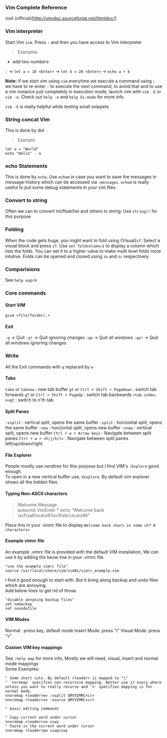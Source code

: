 ### Vim Complete Reference
visit (official)[http://vimdoc.sourceforge.net/htmldoc/]

### Vim interpreter
Start Vim `vim`. Press `:` and then you have access to Vim interpreter

> Examples

* add two numbers

`:` -> `let a = 10 <Enter>` -> `let b = 20 <Enter>` -> `echo a + b` 

__Note:__ If we start vim using `vim` everytime we execute a command using `:` we have to re-enter `:` to execute the next command, to avoid that and to use a vim instance just completely in execution mode, launch vim with `vim -E` or `vim -e`. Check out `help -e` and `help Ex-mode` for more info

`vim -E` is really helpful while testing small snippets


### String concat Vim
This is done by dot `.`

> Example
```vimscript
let a = "World"
echo "Hello" . a

```

### echo Statements
This is done by `echo`. Use `echom` in case you want to save the messages in message-history which can be accessed via `:messages`. `echom` is really useful to put some debug statements in your vim files

### Convert to string
Often we can to convert int/float/list and others to string. Use `string()` for this purpose

### Folding
When the code gets huge, you might want to fold using {Visual}`zf`. Select a visual block and press `zf`. Use `set foldcolumn=1` to display a column which lists the folds. You can set it to a higher value to make multi level folds more intutive. Folds can be opened and closed using `zo` and `zc` respectively.

### Comparisions
See `help expr4` 

### Core commands

#### Start VIM
`gvim <file/folder/.>`

#### Exit
`:q`  -> Quit
`:q!` -> Quit ignoring changes
`:qa` -> Quit all windows
`:qa!`	-> Quit all windows ignoring changes

### Write
All the Exit commands with `q` replaced by `w`

#### Tabs
`tabe` or `tabnew` : new tab buffer
`gt` or `Ctrl + Shift + PageDown` : switch tab forwards
`gT` or `Ctrl + Shift + PageUp` : switch tab backwards
`<tab-index-n>gt` : switch to n'th tab

#### Split Panes
`:vsplit` : vertical split, opens the same buffer
`:split` : horizontal split, opens the same buffer
`:new` : horizontal split, opens new buffer
`:vnew` : vertical split, opens new buffer
`Ctrl + w + Arrow keys` : Navigate between split panes
`Ctrl + w + <h/j/k/l>`  : Navigate between split panes left/up/down/right

#### File Explorer
People mostly use _nerdtree_ for this purpose but I find VIM's `:Explore` good enough. <br>
To open in a new vertical buffer use, `Vexplore`. By default vim explorer shows all the hidden files.

#### Typing Non-ASCII characters
>  Welcome Message<br>
>  autocmd VimEnter * echo "Welcome back \xcf\xa6\xce\x91\xc9\xbc\xca\x96"

Place this in your .vimrc file to display `Welcome back <hari in some utf-8 characters>`

#### Example vimrc file
An example .vimrc file is provided with the default VIM installation, 
We can use it by adding the beow line in your .vimrc file<br>

```vim
"use the example vimrc file"
source /usr/local/share/vim/vim81/vimrc_example.vim
``` 

I find it good enough to start with. But it bring along backup and undo files which are annoying.<br>
Add below lines to get rid of those.

```vim
"disable annyoing backup files"
set nobackup
set noundofile
```

#### VIM Modes
Normal : press <ESC> key, default mode
Insert Mode: press "i"
Visual Mode: press "v"


#### Custom VIM key mappings
See `:help map` for more info, Mostly we will need, visual, insert and normal mode mappings
<br>
Some Examples:

```vim
" Some short cuts. By default <leader> is mapped to "\"
" 'noremap' specifies non-recursive mapping. Better use it every where unless you want to really recurse and 'n' specifies mapping is for normal mode.
nnoremap <leader>ev :vsplit $MYVIMRC<cr>
nnoremap <leader>sv :source $MYVIMRC<cr>

" basic editing commands

" Copy current word under cursor
nnoremap <leader>cw viwy
" Paste in the current word under cursor
nnoremap <leader>pw viwpviwy
```
